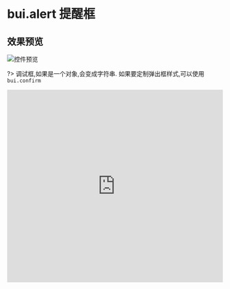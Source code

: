 # bui.alert 提醒框

## 效果预览
![控件预览](http://www.easybui.com/static/images/controls/bui-alert_low.gif)

?> 调试框,如果是一个对象,会变成字符串. 如果要定制弹出框样式,可以使用 `bui.confirm`

<iframe width="100%" height="450" src="https://jshare.com.cn/easybui/CHZLwL/share/js,html,css,result" allowfullscreen="allowfullscreen" frameborder="0"></iframe>

